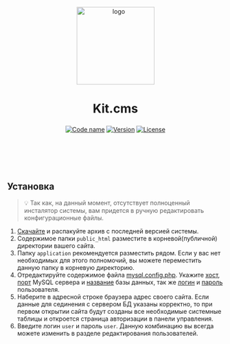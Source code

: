 <p align="center">
  <img src="https://raw.githubusercontent.com/kitcms/docs/master/img/logo-small.png" width="181" height="auto" alt="logo">
</p>

<h1 align="center">Kit.cms</h1>
<h3 align="center"></h3>

<div align="center">
  <!-- Code name -->
  <a href="https://github.com/kitcms/docs"><img src="https://img.shields.io/badge/code%20name-black%20whale-202020.svg?style=flat-square" alt="Code name"/></a>
  <!-- Version -->
  <a href="https://github.com/kitcms/cms/releases"><img src="https://img.shields.io/badge/version-0.3.1-green.svg?style=flat-square" alt="Version"/></a>
  <!-- License -->
  <a href="https://raw.githubusercontent.com/kitcms/cms/master/LICENSE.md"><img src="https://img.shields.io/badge/license-MIT-blue.svg?style=flat-square" alt="License" /></a>
</div>

<br><br><br><br>

## Установка

> :bulb: Так как, на данный момент, отсутствует полноценный инсталятор системы, вам придется в ручную редактировать
конфигурационные файлы.

1. [Скачайте](https://github.com/kitcms/cms/releases/latest) и распакуйте архив с последней версией системы.
2. Содержимое папки ``public_html`` разместите в корневой(публичной) директории вашего сайта.
3. Папку ``application`` рекомендуется разместить рядом. Если у вас нет необходимых для этого полномочий, вы можете переместить данную папку в корневую директорию.
4. Отредактируйте содержимое файла [mysql.config.php](https://github.com/kitcms/cms/blob/master/application/Configs/mysql.config.php).  Укажите [хост](https://github.com/kitcms/cms/blob/master/application/Configs/mysql.config.php#L15), [порт](https://github.com/kitcms/cms/blob/master/application/Configs/mysql.config.php#L15) MySQL сервера и [название](https://github.com/kitcms/cms/blob/master/application/Configs/mysql.config.php#L15) базы данных, так же [логин](https://github.com/kitcms/cms/blob/master/application/Configs/mysql.config.php#L16) и [пароль](https://github.com/kitcms/cms/blob/master/application/Configs/mysql.config.php#L17) пользователя.
5. Наберите в адресной строке браузера адрес своего сайта. Если данные для сединения с сервером БД указаны корректно, то при первом открытии сайта будут созданы все необходимые системные таблицы и откроется страница авторизации в панели управления.
6. Введите логин ``user`` и пароль ``user``. Данную комбинацию вы всегда можете изменить в разделе редактирования пользователей.
